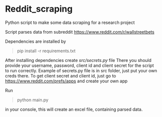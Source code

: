# Reddit_scraping
Python script to make some data scraping for a research project

Script parses data from subreddit https://www.reddit.com/r/wallstreetbets

Dependencies are installed by

> pip install -r requirements.txt

After installing dependencies create *src/secrets.py* file
There you should provide your username, password, client id and client secret for the script to run correctly. Example of secrets.py file is in src folder, just put your own creds there.
To get client secret and client id, just go to https://www.reddit.com/prefs/apps and create your own app

Run

> python main.py

in your console, this will create an excel file, containing parsed data.

